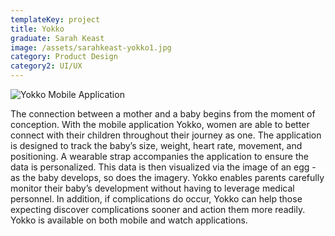```yaml
---
templateKey: project
title: Yokko
graduate: Sarah Keast
image: /assets/sarahkeast-yokko1.jpg
category: Product Design
category2: UI/UX
---
```

![Yokko Mobile Application](/assets/sarahkeast-yokko1.jpg)

The connection between a mother and a baby begins from the moment of conception. With the mobile application Yokko, women are able to better connect with their children throughout their journey as one. The application is designed to track the baby’s size, weight,  heart rate, movement, and positioning. A wearable strap accompanies the application to ensure the data is personalized. This data is then visualized via the image of an egg - as the baby develops, so does the imagery. Yokko enables parents carefully monitor their baby’s development without having to leverage medical personnel. In addition, if complications do occur, Yokko can help those expecting discover complications sooner and action them more readily. Yokko is available on both mobile and watch applications.
